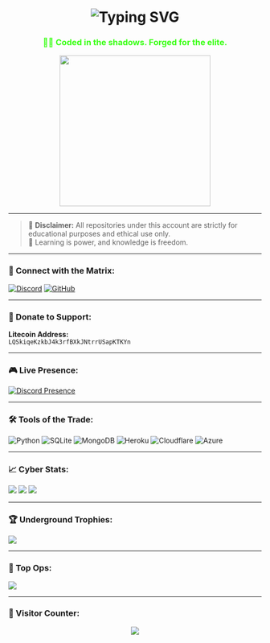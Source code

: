 <h1 align="center"><img src="https://readme-typing-svg.demolab.com?font=Fira+Code&size=30&pause=1000&color=00FF00&vCenter=true&multiline=true&width=435&lines=Hey+%F0%9F%91%8B%2C+I'm+TermWave.;I+Create+Ultimate+Tools.+" alt="Typing SVG" /></h1>
<h3 align="center" style="color: #39ff14;">👨‍💻 Coded in the shadows. Forged for the elite.</h3>

<p align="center">
  <img src="https://media.tenor.com/xUPIfK1QQCMAAAAC/hacker-anonymous.gif" width="300" />
</p>

---

> 🚨 **Disclaimer:** All repositories under this account are strictly for educational purposes and ethical use only.  
> 🧠 Learning is power, and knowledge is freedom.

---

### 📡 Connect with the Matrix:
[![Discord](https://img.shields.io/badge/Discord-TermWave%20HQ-%237289DA?logo=discord&logoColor=white)](https://discord.gg/tZQTSSyqVw)
[![GitHub](https://img.shields.io/badge/GitHub-TermWave-%23121011?logo=github&logoColor=white)](https://github.com/termwave)

---

### 🧬 Donate to Support:
**Litecoin Address:**  
<code>LQSkiqeKzkbJ4k3rfBXkJNtrrUSapKTKYn</code>

---

### 🎮 Live Presence:
[![Discord Presence](https://lanyard.cnrad.dev/api/1188712861510422549)](https://discord.com/users/1188712861510422549)

---

### 🛠️ Tools of the Trade:
![Python](https://img.shields.io/badge/-Python-black?style=flat-square&logo=python)
![SQLite](https://img.shields.io/badge/-SQLite-003B57?style=flat-square&logo=sqlite)
![MongoDB](https://img.shields.io/badge/-MongoDB-4DB33D?style=flat-square&logo=mongodb)
![Heroku](https://img.shields.io/badge/-Heroku-430098?style=flat-square&logo=heroku)
![Cloudflare](https://img.shields.io/badge/-Cloudflare-F38020?style=flat-square&logo=cloudflare)
![Azure](https://img.shields.io/badge/-Azure-0072C6?style=flat-square&logo=microsoft-azure)

---

### 📈 Cyber Stats:
![](https://github-readme-stats.vercel.app/api?username=termwave&theme=tokyonight&show_icons=true)
![](https://github-readme-streak-stats.herokuapp.com/?user=termwave&theme=tokyonight)
![](https://github-readme-stats.vercel.app/api/top-langs/?username=termwave&layout=compact&theme=tokyonight)

---

### 🏆 Underground Trophies:
![](https://github-profile-trophy.vercel.app/?username=termwave&theme=algolia&margin-w=15)

---

### 🧠 Top Ops:
![](https://github-contributor-stats.vercel.app/api?username=termwave&limit=5&theme=dark)

---

### 🧍 Visitor Counter:
<p align="center">
  <img src="https://profile-counter.glitch.me/termwave/count.svg" />
</p>
